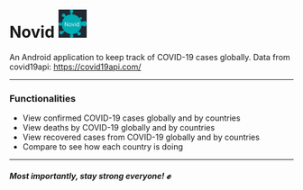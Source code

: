 # Novid <img src="app/src/main/res/drawable/icon.png" width=50>

An Android application to keep track of COVID-19 cases globally.
Data from covid19api: https://covid19api.com/

---

### Functionalities
- View confirmed COVID-19 cases globally and by countries
- View deaths by COVID-19 globally and by countries
- View recovered cases from COVID-19 globally and by countries
- Compare to see how each country is doing

---

##### Most importantly, stay strong everyone! ✊